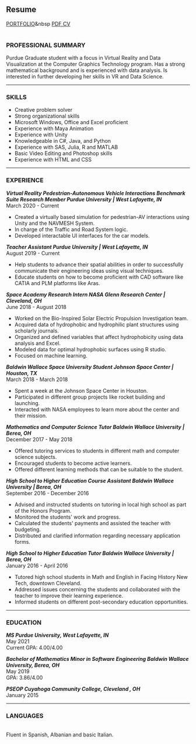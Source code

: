 ## Resume

 [PORTFOLIO](https://anafdal.github.io/)&nbsp [PDF CV](/pdf/Ana%20F%20Dalipi%20Resume2020.pdf)
 <br />
 <br />
### PROFESSIONAL SUMMARY

Purdue Graduate student with a focus in Virtual Reality and Data Visualization at the Computer Graphics Technology program. Has a strong mathematical background and is experienced with data analysis. Is interested in further developing her skills in VR and Data Science.  

---

### SKILLS

* Creative problem solver                      
* Strong organizational skills 
* Microsoft Windows, Office and Excel proficient 
* Experience with Maya Animation 
* Experience with Unity                          
* Knowledgeable in C#, Java,  and Python   
* Experience with SAS, Julia, R and MATLAB      
* Basic Video Editing and Photoshop skills 
* Experience with HTML and CSS 

---
### EXPERIENCE

***Virtual Reality Pedestrian-Autonomous Vehicle Interactions Benchmark Suite Research Member Purdue University | West Lafayette, IN***  
March 2020 - Current<br />  
* Created a virtually based simulation for pedestrian-AV interactions using Unity and the NAVMESH System. 
* In charge of the Traffic and Road System logic.
* Developed interactable UI interfaces for the car models. 
 
***Teacher Assistant  Purdue University | West Lafayette, IN***   
August 2019 - Current <br /> 
* Help students to advance their spatial abilities in order to successfully communicate their engineering ideas using visual techniques. 
* Educate students on how to become proficient with CAD software like CATIA and PLM platforms like Aras. 

***Space Academy Research Intern  NASA Glenn Research Center | Cleveland, OH***    
June 2018 - August 2018 <br />  
* Worked on the Bio-Inspired Solar Electric Propulsion Investigation team. 
* Acquired data of hydrophobic and hydrophilic plant structures using scholarly journals. 
* Organized and defined variables that affect hydrophobicity using data analysis and Excel. 
* Modeled data for optimal hydrophobic surfaces using R studio. 
* Focused on machine learning. 

***Baldwin Wallace Space University Student  Johnson Space Center | Houston, TX***   
March 2018 - March 2018 <br /> 
* Spent a week at the Johnson Space Center in Houston. 
* Participated in different group projects like rocket building and launching. 
* Interacted with NASA employees to learn more about the center and their mission. 
  
***Mathematics and Computer Science Tutor  Baldwin Wallace University | Berea, OH***   
December 2017 - May 2018 <br /> 
* Offered tutoring services to students in different math and computer science subjects. 
* Encouraged students to become active learners. 
* Offered different learning methods that can be suitable to the student. 

***High School to Higher Education Course Assistant  Baldwin Wallace University | Berea, OH***   
September 2016 - December 2016 <br />  
* Advised and instructed students on tutoring in local high school as part of the Honors Program.  
* Monitored the students' work and progress. 
* Calculated the students' payments and assisted the teacher with budgeting. 
* Distributed and clarified information regarding necessary application forms. 

***High School to Higher Education Tutor  Baldwin Wallace University | Berea, OH***  
January 2016 - April 2016 <br /> 
* Tutored high school students in Math and English in Facing History New Tech, downtown Cleveland. 
* Addressed issues concerning the students and collaborated with the teacher to improve their learning experience. 
* Informed students on different post-secondary education opportunities. 

---
### EDUCATION

***MS  Purdue University, West Lafayette, IN***<br /> 
May 2021 <br /> 
Current GPA: 4.00/4.00 <br />
 
***Bachelor of Mathematics  Minor in Software Engineering Baldwin Wallace University, Berea, OH***<br /> 
May 2019 <br /> 
GPA: 3.86/4.00 <br /> 

***PSEOP  Cuyahoga Community College, Cleveland , OH***  <br /> 
January 2015 
 <br />  
 
--- 
### LANGUAGES
 <br />
Fluent in Spanish, Albanian and basic Italian. 
 <br />
 <br />
 

<!--For more details see [GitHub Flavored Markdown](https://guides.github.com/features/mastering-markdown/).-->

